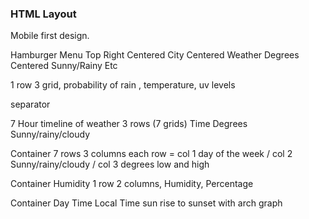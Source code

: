 ### HTML Layout

Mobile first design.

Hamburger Menu Top Right
Centered City
Centered Weather Degrees
Centered Sunny/Rainy Etc

1 row 3 grid, probability of rain , temperature, uv levels

separator 

7 Hour timeline of weather
3 rows (7 grids)
Time
Degrees
Sunny/rainy/cloudy

Container
7 rows 3 columns
each row = col 1 day of the week / col 2 Sunny/rainy/cloudy / col 3 degrees low and high

Container Humidity
1 row 2 columns, Humidity, Percentage


Container
Day Time Local Time
sun rise to sunset with arch graph
